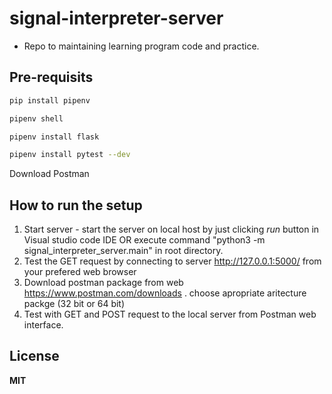 # signal-interpreter-server

- Repo to maintaining learning program code and practice.

## Pre-requisits

```bash 
pip install pipenv

pipenv shell

pipenv install flask

pipenv install pytest --dev
```
Download Postman

## How to run the setup

1. Start server - start the server on local host by just clicking *run* button in Visual studio code IDE OR execute command "python3 -m signal_interpreter_server.main" in root directory.
2. Test the GET request by connecting to server http://127.0.0.1:5000/ from your prefered web browser
3. Download postman package from web https://www.postman.com/downloads .  choose apropriate aritecture packge (32 bit or 64 bit)
4. Test with GET and POST request to the local server from Postman web interface.

## License

**MIT**